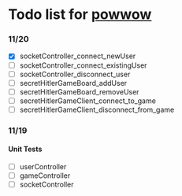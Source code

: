 # Todo list for [powwow](https://github.com/jimjom/powwow)

### 11/20

- [x] socketController_connect_newUser
- [ ] socketController_connect_existingUser
- [ ] socketController_disconnect_user
- [ ] secretHitlerGameBoard_addUser
- [ ] secretHitlerGameBoard_removeUser
- [ ] secretHitlerGameClient_connect_to_game
- [ ] secretHitlerGameClient_disconnect_from_game

### 11/19

#### Unit Tests
- [ ] userController
- [ ] gameController
- [ ] socketController
